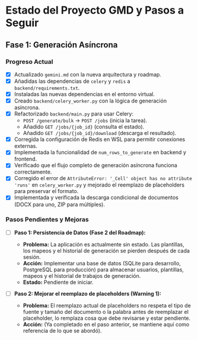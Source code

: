 # Estado del Proyecto GMD y Pasos a Seguir

## Fase 1: Generación Asíncrona

### Progreso Actual

- [x] Actualizado `gemini.md` con la nueva arquitectura y roadmap.
- [x] Añadidas las dependencias de `celery` y `redis` a `backend/requirements.txt`.
- [x] Instaladas las nuevas dependencias en el entorno virtual.
- [x] Creado `backend/celery_worker.py` con la lógica de generación asíncrona.
- [x] Refactorizado `backend/main.py` para usar Celery:
  - `POST /generate/bulk` -> `POST /jobs` (inicia la tarea).
  - Añadido `GET /jobs/{job_id}` (consulta el estado).
  - Añadido `GET /jobs/{job_id}/download` (descarga el resultado).
- [x] Corregida la configuración de Redis en WSL para permitir conexiones externas.
- [x] Implementada la funcionalidad de `num_rows_to_generate` en backend y frontend.
- [x] Verificado que el flujo completo de generación asíncrona funciona correctamente.
- [x] Corregido el error de `AttributeError: '_Cell' object has no attribute 'runs'` en `celery_worker.py` y mejorado el reemplazo de placeholders para preservar el formato.
- [x] Implementada y verificada la descarga condicional de documentos (DOCX para uno, ZIP para múltiples).

### Pasos Pendientes y Mejoras

- [ ] **Paso 1: Persistencia de Datos (Fase 2 del Roadmap):**
  - **Problema:** La aplicación es actualmente sin estado. Las plantillas, los mapeos y el historial de generación se pierden después de cada sesión.
  - **Acción:** Implementar una base de datos (SQLite para desarrollo, PostgreSQL para producción) para almacenar usuarios, plantillas, mapeos y el historial de trabajos de generación.
  - **Estado:** Pendiente de iniciar.

- [ ] **Paso 2: Mejorar el reemplazo de placeholders (Warning 1):**
  - **Problema:** El reemplazo actual de placeholders no respeta el tipo de fuente y tamaño del documento o la palabra antes de reemplazar el placeholder, lo remplaza cosa que debe revisarse y estar pendiente.
  - **Acción:** (Ya completado en el paso anterior, se mantiene aquí como referencia de lo que se abordó).
